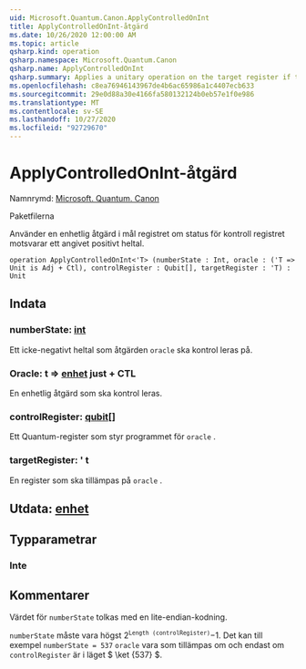 ```yaml
---
uid: Microsoft.Quantum.Canon.ApplyControlledOnInt
title: ApplyControlledOnInt-åtgärd
ms.date: 10/26/2020 12:00:00 AM
ms.topic: article
qsharp.kind: operation
qsharp.namespace: Microsoft.Quantum.Canon
qsharp.name: ApplyControlledOnInt
qsharp.summary: Applies a unitary operation on the target register if the control register state corresponds to a specified positive integer.
ms.openlocfilehash: c8ea76946143967de4b6ac65986a1c4407ecb633
ms.sourcegitcommit: 29e0d88a30e4166fa580132124b0eb57e1f0e986
ms.translationtype: MT
ms.contentlocale: sv-SE
ms.lasthandoff: 10/27/2020
ms.locfileid: "92729670"
---
```

# <a name="applycontrolledonint-operation"></a>ApplyControlledOnInt-åtgärd

Namnrymd: [Microsoft. Quantum. Canon](xref:Microsoft.Quantum.Canon)

Paketfilerna [](https://nuget.org/packages/)


Använder en enhetlig åtgärd i mål registret om status för kontroll registret motsvarar ett angivet positivt heltal.

```qsharp
operation ApplyControlledOnInt<'T> (numberState : Int, oracle : ('T => Unit is Adj + Ctl), controlRegister : Qubit[], targetRegister : 'T) : Unit
```


## <a name="input"></a>Indata

### <a name="numberstate--int"></a>numberState: [int](xref:microsoft.quantum.lang-ref.int)

Ett icke-negativt heltal som åtgärden `oracle` ska kontrol leras på.


### <a name="oracle--t--unit-adj--ctl"></a>Oracle: t => [enhet](xref:microsoft.quantum.lang-ref.unit) just + CTL

En enhetlig åtgärd som ska kontrol leras.


### <a name="controlregister--qubit"></a>controlRegister: [qubit](xref:microsoft.quantum.lang-ref.qubit)[]

Ett Quantum-register som styr programmet för `oracle` .


### <a name="targetregister--t"></a>targetRegister: ' t

En register som ska tillämpas på `oracle` .



## <a name="output--unit"></a>Utdata: [enhet](xref:microsoft.quantum.lang-ref.unit)



## <a name="type-parameters"></a>Typparametrar

### <a name="t"></a>Inte



## <a name="remarks"></a>Kommentarer

Värdet för `numberState` tolkas med en lite-endian-kodning.

`numberState` måste vara högst $2 ^ \texttt{Length (controlRegister)}-$1.
Det kan till exempel `numberState = 537` `oracle` vara som tillämpas om och endast om `controlRegister` är i läget $ \ket {537} $.